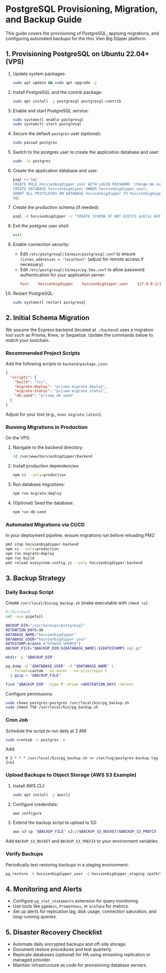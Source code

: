 # PostgreSQL Provisioning, Migration, and Backup Guide

This guide covers the provisioning of PostgreSQL, applying migrations, and configuring automated backups for the Hoc Vien Big Dipper platform.

## 1. Provisioning PostgreSQL on Ubuntu 22.04+ (VPS)

1. Update system packages:
   ```bash
   sudo apt update && sudo apt upgrade -y
   ```

2. Install PostgreSQL and the contrib package:
   ```bash
   sudo apt install -y postgresql postgresql-contrib
   ```

3. Enable and start PostgreSQL service:
   ```bash
   sudo systemctl enable postgresql
   sudo systemctl start postgresql
   ```

4. Secure the default `postgres` user (optional):
   ```bash
   sudo passwd postgres
   ```

5. Switch to the postgres user to create the application database and user:
   ```bash
   sudo -iu postgres
   ```

6. Create the application database and user:
   ```bash
   psql <<'SQL'
   CREATE ROLE hocvienbigdipper_user WITH LOGIN PASSWORD 'change-me-now';
   CREATE DATABASE hocvienbigdipper OWNER hocvienbigdipper_user;
   GRANT ALL PRIVILEGES ON DATABASE hocvienbigdipper TO hocvienbigdipper_user;
   SQL
   ```

7. Create the production schema (if needed):
   ```bash
   psql -d hocvienbigdipper -c "CREATE SCHEMA IF NOT EXISTS public AUTHORIZATION hocvienbigdipper_user;"
   ```

8. Exit the postgres user shell:
   ```bash
   exit
   ```

9. Enable connection security:
   - Edit `/etc/postgresql/14/main/postgresql.conf` to ensure `listen_addresses = 'localhost'` (adjust for remote access if necessary).
   - Edit `/etc/postgresql/14/main/pg_hba.conf` to allow password authentication for your application server:
     ```conf
     host    hocvienbigdipper    hocvienbigdipper_user    127.0.0.1/32    scram-sha-256
     ```

10. Restart PostgreSQL:
    ```bash
    sudo systemctl restart postgresql
    ```

## 2. Initial Schema Migration

We assume the Express backend (located at `./backend`) uses a migration tool such as Prisma, Knex, or Sequelize. Update the commands below to match your toolchain.

### Recommended Project Scripts

Add the following scripts to `backend/package.json`:
```json
{
  "scripts": {
    "build": "tsc",
    "migrate:deploy": "prisma migrate deploy",
    "migrate:status": "prisma migrate status",
    "db:seed": "prisma db seed"
  }
}
```

Adjust for your tool (e.g., `knex migrate:latest`).

### Running Migrations in Production

On the VPS:
1. Navigate to the backend directory:
   ```bash
   cd /var/www/hocvienbigdipper/backend
   ```
2. Install production dependencies:
   ```bash
   npm ci --only=production
   ```
3. Run database migrations:
   ```bash
   npm run migrate:deploy
   ```
4. (Optional) Seed the database:
   ```bash
   npm run db:seed
   ```

### Automated Migrations via CI/CD

In your deployment pipeline, ensure migrations run before reloading PM2:
```bash
pm2 stop hocvienbigdipper-backend
npm ci --only=production
npm run migrate:deploy
npm run build
pm2 reload ecosystem.config.js --only hocvienbigdipper-backend
```

## 3. Backup Strategy

### Daily Backup Script

Create `/usr/local/bin/pg_backup.sh` (make executable with `chmod +x`):
```bash
#!/bin/bash
set -euo pipefail

BACKUP_DIR="/var/backups/postgresql"
RETENTION_DAYS=30
DATABASE_NAME="hocvienbigdipper"
DATABASE_USER="hocvienbigdipper_user"
DATESTAMP=$(date +"%Y%m%d-%H%M%S")
BACKUP_FILE="$BACKUP_DIR/${DATABASE_NAME}-${DATESTAMP}.sql.gz"

mkdir -p "$BACKUP_DIR"

pg_dump -U "$DATABASE_USER" -d "$DATABASE_NAME" \
  --format=custom --no-owner --no-privileges \
  | gzip > "$BACKUP_FILE"

find "$BACKUP_DIR" -type f -mtime +$RETENTION_DAYS -delete
```

Configure permissions:
```bash
sudo chown postgres:postgres /usr/local/bin/pg_backup.sh
sudo chmod 750 /usr/local/bin/pg_backup.sh
```

### Cron Job

Schedule the script to run daily at 2 AM:
```bash
sudo crontab -u postgres -e
```
Add:
```
0 2 * * * /usr/local/bin/pg_backup.sh >> /var/log/postgres-backup.log 2>&1
```

### Upload Backups to Object Storage (AWS S3 Example)

1. Install AWS CLI:
   ```bash
   sudo apt install -y awscli
   ```

2. Configure credentials:
   ```bash
   aws configure
   ```

3. Extend the backup script to upload to S3:
   ```bash
   aws s3 cp "$BACKUP_FILE" s3://$BACKUP_S3_BUCKET/$BACKUP_S3_PREFIX
   ```

Add `BACKUP_S3_BUCKET` and `BACKUP_S3_PREFIX` to your environment variables.

### Verify Backups

Periodically test restoring backups in a staging environment:
```bash
pg_restore -U hocvienbigdipper_user -d hocvienbigdipper_staging /path/to/backup.sql.gz
```

## 4. Monitoring and Alerts

- Configure `pg_stat_statements` extension for query monitoring.
- Use tools like `pgAdmin`, `Prometheus`, or `Grafana` for metrics.
- Set up alerts for replication lag, disk usage, connection saturation, and long-running queries.

## 5. Disaster Recovery Checklist

- Automate daily encrypted backups and off-site storage.
- Document restore procedures and test quarterly.
- Replicate databases (optional) for HA using streaming replication or managed provider.
- Maintain infrastructure as code for provisioning database servers.
